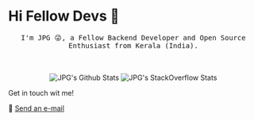 # Hi Fellow Devs :wave:

<p align="center">
  <samp>
I'm JPG 😜,  a Fellow Backend Developer and Open Source Enthusiast from Kerala (India).
<p align="center">
  <br/>
  <br/>
  <img src="https://github-readme-stats.vercel.app/api?username=jerinpetergeorge&show_icons=true&theme=dark" alt="JPG's Github Stats"></img>
  <img src="https://stackoverflow.com/users/flair/8283848.png?theme=dark" alt="JPG's StackOverflow Stats"></img>

Get in touch wit me!

:e-mail: <a href="mailto:jerinpetergeorge@gmail.com">Send an e-mail</a>
